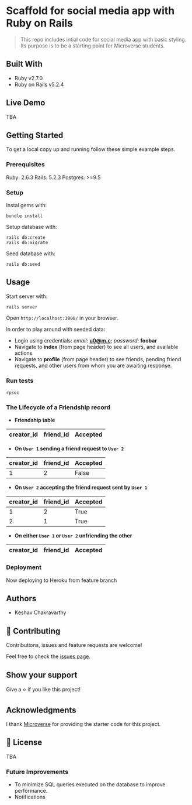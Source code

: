 # Scaffold for social media app with Ruby on Rails

> This repo includes intial code for social media app with basic styling. Its purpose is to be a starting point for Microverse students.

## Built With

- Ruby v2.7.0
- Ruby on Rails v5.2.4

## Live Demo

TBA


## Getting Started

To get a local copy up and running follow these simple example steps.

### Prerequisites

Ruby: 2.6.3
Rails: 5.2.3
Postgres: >=9.5

### Setup

Instal gems with:

```
bundle install
```

Setup database with:

```
rails db:create
rails db:migrate
```

Seed database with:
```
rails db:seed
```

## Usage

Start server with:

```
rails server
```

Open `http://localhost:3000/` in your browser.

In order to play around with seeded data:

- Login using credentials: _email_: **u0@m.c**; _password_: **foobar**
- Navigate to **index** (from page header) to see all users, and available actions
- Navigate to **profile** (from page header) to see friends, pending friend requests, and other users from whom you are awaiting response.

### Run tests

```
rpsec
```

### The Lifecycle of a Friendship record

- **Friendship table**

| creator_id  | friend_id | Accepted |
| ------------- | ------------- | ------------- |

- **On `User 1` sending a friend request to `User 2`**

| creator_id  | friend_id | Accepted |
| ------------- | ------------- | ------------- |
| 1  | 2  | False |

- **On `User 2` accepting the friend request sent by `User 1`**

| creator_id  | friend_id | Accepted |
| ------------- | ------------- | ------------- |
| 1  | 2  | True |
| 2  | 1  | True |

- **On either `User 1` or `User 2` unfriending the other**

| creator_id  | friend_id | Accepted |
| ------------- | ------------- | ------------- |

### Deployment

Now deploying to Heroku from feature branch

## Authors

- Keshav Chakravarthy

## 🤝 Contributing

Contributions, issues and feature requests are welcome!

Feel free to check the [issues page](issues/).

## Show your support

Give a ⭐️ if you like this project!

## Acknowledgments

I thank [Microverse](https://github.com/microverseinc) for providing the starter code for this project. 

## 📝 License

TBA

### Future Improvements

- To minimize SQL queries executed on the database to improve performance.
- Notifications